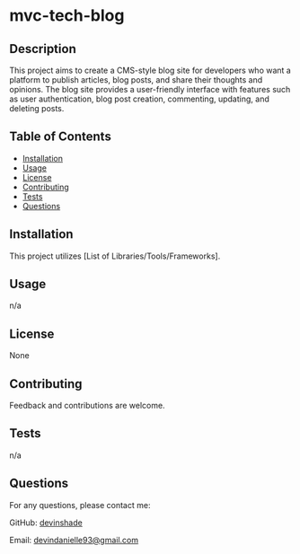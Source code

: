 # mvc-tech-blog
  ## Description

  This project aims to create a CMS-style blog site for developers who want a platform to publish articles, blog posts, and share their thoughts and opinions. The blog site provides a user-friendly interface with features such as user authentication, blog post creation, commenting, updating, and deleting posts.
  
  ## Table of Contents
  
  - [Installation](#installation)
  - [Usage](#usage)
  - [License](#license)
  - [Contributing](#contributing)
  - [Tests](#tests)
  - [Questions](#questions)
  
  ## Installation
  
  This project utilizes [List of Libraries/Tools/Frameworks].
  
  ## Usage
  
  n/a
  
  ## License
  
  None
  
  ## Contributing
  
  Feedback and contributions are welcome.
  
  ## Tests
  
  n/a
  
  ## Questions
  
  For any questions, please contact me:
  
  GitHub: [devinshade](https://github.com/devinshade)
  
  Email: devindanielle93@gmail.com